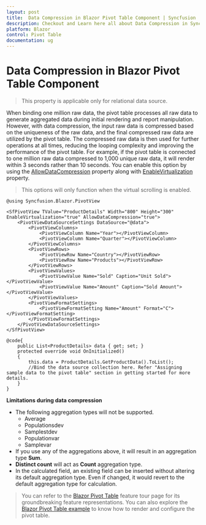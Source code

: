 ```yaml
---
layout: post
title:  Data Compression in Blazor Pivot Table Component | Syncfusion
description: Checkout and Learn here all about Data Compression in Syncfusion Blazor Pivot Table component and more.
platform: Blazor
control: Pivot Table
documentation: ug
---
```

# Data Compression in Blazor Pivot Table Component

> This property is applicable only for relational data source.

When binding one million raw data, the pivot table processes all raw data to generate aggregated data during initial rendering and report manipulation. However, with data compression, the input raw data is compressed based on the uniqueness of the raw data, and the final compressed raw data are utilized by the pivot table. The compressed raw data is then used for further operations at all times, reducing the looping complexity and improving the performance of the pivot table. For example, if the pivot table is connected to one million raw data compressed to 1,000 unique raw data, it will render within 3 seconds rather than 10 seconds. You can enable this option by using the [AllowDataCompression](https://help.syncfusion.com/cr/blazor/Syncfusion.Blazor.PivotView.SfPivotView-1.html#Syncfusion_Blazor_PivotView_SfPivotView_1_AllowDataCompression) property along with [EnableVirtualization](https://help.syncfusion.com/cr/blazor/Syncfusion.Blazor.PivotView.SfPivotView-1.html#Syncfusion_Blazor_PivotView_SfPivotView_1_EnableVirtualization) property.

> This options will only function when the virtual scrolling is enabled.

```cshtml
@using Syncfusion.Blazor.PivotView

<SfPivotView TValue="ProductDetails" Width="800" Height="300" EnableVirtualization="true" AllowDataCompression="true">
    <PivotViewDataSourceSettings DataSource="@data">
        <PivotViewColumns>
            <PivotViewColumn Name="Year"></PivotViewColumn>
            <PivotViewColumn Name="Quarter"></PivotViewColumn>
        </PivotViewColumns>
        <PivotViewRows>
            <PivotViewRow Name="Country"></PivotViewRow>
            <PivotViewRow Name="Products"></PivotViewRow>
        </PivotViewRows>
        <PivotViewValues>
            <PivotViewValue Name="Sold" Caption="Unit Sold"></PivotViewValue>
            <PivotViewValue Name="Amount" Caption="Sold Amount"></PivotViewValue>
        </PivotViewValues>
        <PivotViewFormatSettings>
            <PivotViewFormatSetting Name="Amount" Format="C"></PivotViewFormatSetting>
        </PivotViewFormatSettings>
    </PivotViewDataSourceSettings>
</SfPivotView>

@code{
    public List<ProductDetails> data { get; set; }
    protected override void OnInitialized()
    {
        this.data = ProductDetails.GetProductData().ToList();
        //Bind the data source collection here. Refer "Assigning sample data to the pivot table" section in getting started for more details.
    }
}

```

**Limitations during data compression**

- The following aggregation types will not be supported.
    - Average
    - Populationsdev
    - Samplestdev
    - Populationvar
    - Samplevar
- If you use any of the aggregations above, it will result in an aggregation type **Sum**.
- **Distinct count** will act as **Count** aggregation type.
- In the calculated field, an existing field can be inserted without altering its default aggregation type. Even if changed, it would revert to the default aggregation type for calculation.

> You can refer to the [Blazor Pivot Table](https://www.syncfusion.com/blazor-components/blazor-pivot-table) feature tour page for its groundbreaking feature representations. You can also explore the [Blazor Pivot Table example](https://blazor.syncfusion.com/demos/pivot-table/default-functionalities?theme=bootstrap5) to know how to render and configure the pivot table.